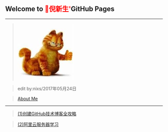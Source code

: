 ## Welcome to <span style="color:red">🍎倪新生'</span>GitHub Pages
---

>![](AboutMe/logo.png)

>edit by:nixs/2017年05月24日

>[About Me](AboutMe/nixinsheng.md)

---

>[(1)创建GitHub技术博客全攻略](http://blog.csdn.net/renfufei/article/details/37725057/)

>[(2)阿里云服务器学习](aliECS/阿里云服务器学习.md)

